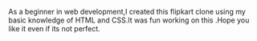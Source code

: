 As a beginner in web development,I created this flipkart clone using my basic knowledge of HTML and CSS.It was fun working on this .Hope you like it even if its not perfect.
